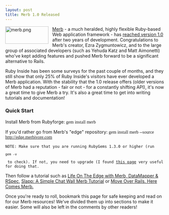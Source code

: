 ```yaml
---
layout: post
title: Merb 1.0 Released
---
```


<img style="float: left; margin-right: 12px; margin-bottom: 12px;" src="http://www.rubyinside.com/wp-content/uploads/2008/11/merb.png" alt="merb.png" width="137" height="55" /><a href="http://www.merbivore.com/">Merb</a> - a much heralded, highly flexible Ruby-based Web application framework - has <a href="http://brainspl.at/articles/2008/11/08/merb-1-0">reached version 1.0</a> after two years of development. Congratulations to Merb's creator, Ezra Zygmuntowicz, and to the large group of associated developers (such as Yehuda Katz and Matt Aimonetti) who've kept adding features and pushed Merb forward to be a significant alternative to Rails.

Ruby Inside has been some surveys for the past couple of months, and they still show that only 25% of Ruby Inside's visitors have ever developed a Merb application. With the stability that the 1.0 release offers (older versions of Merb had a reputation - fair or not - for a constantly shifting API), it's now a great time to give Merb a try. It's also a great time to get into writing tutorials and documentation!
<!--more-->
<h3>Quick Start</h3>
Install Merb from Rubyforge: <span style="font-family: -webkit-monospace;">gem install merb</span>

If you'd rather go from Merb's "edge" repository: <span style="font-family: -webkit-monospace;">gem install merb --source http://edge.merbivore.com</span>
<pre><code>NOTE: Make sure that you are running RubyGems 1.3.0 or higher (run <pre><code>gem -v</code></pre> to check). If not, you need to upgrade (I found <a href="http://www.ruby-forum.com/topic/166853#732427">this page</a> very useful for doing that.</code></pre>
Then follow a tutorial such as <a href="http://merb.4ninjas.org/">Life On The Edge with Merb, DataMapper &amp; RSpec</a>, <a href="http://www.socialface.com/slapp/">Slapp: A Simple Chat Wall Merb Tutorial</a> or <a href="http://www.devx.com/webdev/Article/39735">Move Over Rails. Here Comes Merb.</a>

Once you're ready to roll, bookmark this page for safe keeping and read on for our Merb resources! We've divided them up into sections to make it easier. Some will also be left in the comments by other readers!
